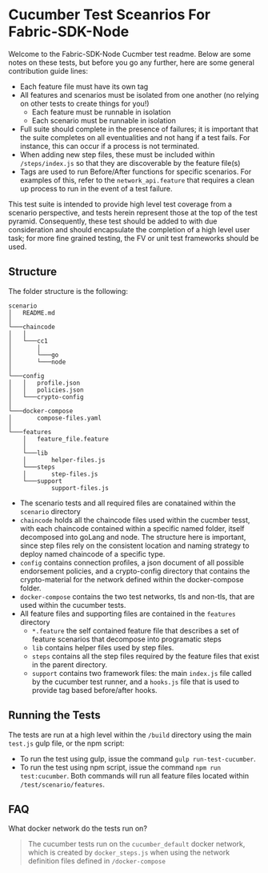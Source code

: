 # Cucumber Test Sceanrios For Fabric-SDK-Node

Welcome to the Fabric-SDK-Node Cucmber test readme. Below are some notes on these tests, but before you go any further, here are some general contribution guide lines:
 - Each feature file must have its own tag
 - All features and scenarios must be isolated from one another (no relying on other tests to create things for you!)
   - Each feature must be runnable in isolation
   - Each scenario must be runnable in isolation
- Full suite should complete in the presence of failures; it is important that the suite completes on all eventualities and not hang if a test fails. For instance, this can occur if a process is not terminated.
- When adding new step files, these must be included within `/steps/index.js` so that they are discoverable by the feature file(s)
- Tags are used to run Before/After functions for specific scenarios. For examples of this, refer to the `network_api.feature` that requires a clean up process to run in the event of a test failure.

This test suite is intended to provide high level test coverage from a scenario perspective, and tests herein represent those at the top of the test pyramid. Consequently, these test should be added to with due consideration and should encapsulate the completion of a high level user task; for more fine grained testing, the FV or unit test frameworks should be used.

## Structure

The folder structure is the following:

```
scenario
│   README.md
│
└───chaincode
│   │
│   └───cc1
│       │
│       └───go
│       └───node
│   
└───config
│   │   profile.json
│   │   policies.json
│   └───crypto-config
│  
└───docker-compose
│       compose-files.yaml
│
└───features
    │   feature_file.feature 
    │   
    └───lib
    │       helper-files.js
    └───steps
    │       step-files.js
    └───support
            support-files.js

```

- The scenario tests and all required files are conatained within the `scenario` directory
- `chaincode` holds all the chaincode files used within the cucmber tesst, with each chaincode contained within a specific named folder, itself decomposed into goLang and node. The structure here is important, since step files rely on the consistent location and naming strategy to deploy named chaincode of a specific type.
- `config` contains connection profiles, a json document of all possible endorsement policies, and a crypto-config directory that contains the crypto-material for the network defined within the docker-compose folder.
- `docker-compose` contains the two test networks, tls and non-tls, that are used within the cucumber tests.
- All feature files and supporting files are contained in the `features` directory
  - `*.feature` the self contained feature file that describes a set of feature scenarios that decompose into programatic steps
  - `lib` contains helper files used by step files.
  - `steps` contains all the step files required by the feature files that exist in the parent directory.
  - `support` contains two framework files: the main `index.js` file called by the cucumber test runner, and a `hooks.js` file that is used to provide tag based before/after hooks.


## Running the Tests

The tests are run at a high level within the `/build` directory using the main `test.js` gulp file, or the npm script:
- To run the test using gulp, issue the command `gulp run-test-cucumber`. 
- To run the test using npm script, issue the command `npm run test:cucumber`. 
Both commands will run all feature files located within `/test/scenario/features`.


## FAQ

What docker network do the tests run on?
> The cucumber tests run on the `cucumber_default` docker network, which is created by `docker_steps.js` when using the network definition files defined in `/docker-compose`
